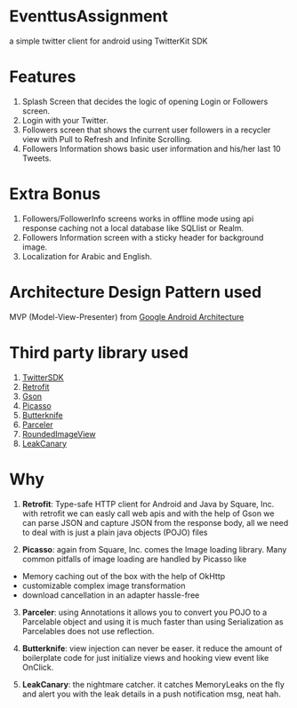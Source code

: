 # EventtusAssignment
a simple twitter client for android using TwitterKit SDK 

# Features
1. Splash Screen that decides the logic of opening Login or Followers screen.
2. Login with your Twitter.
3. Followers screen that shows the current user followers in a recycler view with Pull to Refresh and Infinite Scrolling.
4. Followers Information shows basic user information and his/her last 10 Tweets.

# Extra Bonus
1. Followers/FollowerInfo screens works in offline mode using api response caching not a local database like SQLlist or Realm.
2. Followers Information screen with a sticky header for background image.
3. Localization for Arabic and English.

# Architecture Design Pattern used
MVP (Model-View-Presenter) from [Google Android Architecture](https://github.com/googlesamples/android-architecture)
# Third party library used
1. [TwitterSDK](https://dev.twitter.com/twitterkit/android/overview)
2. [Retrofit](http://square.github.io/retrofit/)
3. [Gson](https://github.com/google/gson)
4. [Picasso](http://square.github.io/picasso/)
5. [Butterknife](http://jakewharton.github.io/butterknife/)
6. [Parceler](https://github.com/johncarl81/parceler)
7. [RoundedImageView](https://github.com/vinc3m1/RoundedImageView)
8. [LeakCanary](https://github.com/square/leakcanary)

# Why
1. **Retrofit**: Type-safe HTTP client for Android and Java by Square, Inc. with retrofit we can easly call web apis and with the help of Gson we can parse JSON and capture JSON from the response body, all we need to deal with is just a plain java objects (POJO) files

2. **Picasso**: again from Square, Inc. comes the Image loading library. Many common pitfalls of image loading are handled by Picasso like 
- Memory caching out of the box with the help of OkHttp
- customizable complex image transformation 
- download cancellation in an adapter hassle-free

3. **Parceler**: using Annotations it allows you to convert you POJO to a Parcelable object and using it is much faster than using Serialization as Parcelables does not use reflection.

4. **Butterknife**: view injection can never be easer. it reduce the amount of boilerplate code for just initialize views and hooking view event like OnClick.

5. **LeakCanary**: the nightmare catcher. it catches MemoryLeaks on the fly and alert you with the leak details in a push notification msg, neat hah.













